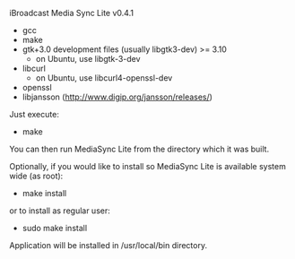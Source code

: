 iBroadcast Media Sync Lite v0.4.1

- gcc
- make
- gtk+3.0 development files (usually libgtk3-dev) >= 3.10
    - on Ubuntu, use libgtk-3-dev
- libcurl
    - on Ubuntu, use libcurl4-openssl-dev
- openssl
- libjansson (http://www.digip.org/jansson/releases/)

Just execute:

- make

You can then run MediaSync Lite from the directory which it was built. 

Optionally, if you would like to install so MediaSync Lite is available system wide (as root):

- make install

or to install as regular user:

- sudo make install

Application will be installed in /usr/local/bin directory.
